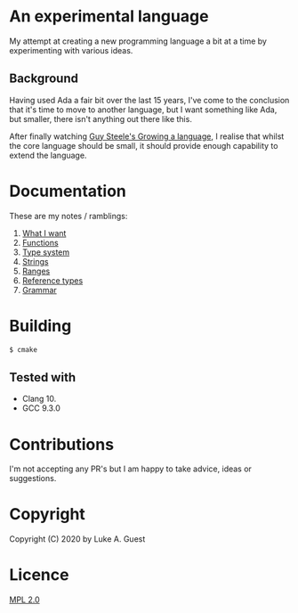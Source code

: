 # An experimental language

My attempt at creating a new programming language a bit at a time by experimenting with various ideas.

## Background

Having used Ada a fair bit over the last 15 years, I've come to the conclusion that it's time to move to another language, but I want something like Ada, but smaller, there isn't anything out there like this.

After finally watching [Guy Steele's Growing a language](https://youtu.be/_ahvzDzKdB0), I realise that whilst the core language should be small, it should provide enough capability to extend the language.

# Documentation

These are my notes / ramblings:

1. [What I want](./docs/notes/what-i-want.md)
2. [Functions](./docs/notes/functions.md)
3. [Type system](./docs/notes/type-system.md)
4. [Strings](./docs/notes/strings.md)
5. [Ranges](./docs/notes/ranges.md)
6. [Reference types](./docs/notes/reference-types.md)
7. [Grammar](./docs/notes/grammar.md)

# Building

```bash
$ cmake
```

## Tested with

* Clang 10.
* GCC 9.3.0

# Contributions

I'm not accepting any PR's but I am happy to take advice, ideas or suggestions.

# Copyright

Copyright (C) 2020 by Luke A. Guest

# Licence

[MPL 2.0](./LICENCE.txt)